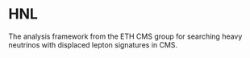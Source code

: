 # HNL
The analysis framework from the ETH CMS group for searching heavy neutrinos with displaced lepton signatures in CMS.
